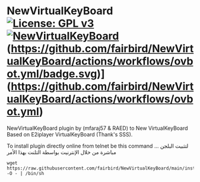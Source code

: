 NewVirtualKeyBoard [![License: GPL v3](https://img.shields.io/badge/License-GPLv3-blue.svg)](https://www.gnu.org/licenses/gpl-3.0) [![NewVirtualKeyBoard](https://github.com/fairbird/NewVirtualKeyBoard/actions/workflows/NewVirtualKeyBoard.yml/badge.svg)](https://github.com/fairbird/NewVirtualKeyBoard/actions/workflows/NewVirtualKeyBoard.yml)(https://github.com/fairbird/NewVirtualKeyBoard/actions/workflows/ovbot.yml/badge.svg)](https://github.com/fairbird/NewVirtualKeyBoard/actions/workflows/ovbot.yml)
=========
NewVirtualKeyBoard plugin by (mfaraj57 & RAED) to New VirtualKeyBoard Based on E2iplayer VirtualKeyBoard (Thank's SSS).

To install plugin directly online from telnet be this command ... لتثبيت البلجن مباشرة من خلال الإنترنيت بواسطة التلنت بهذا الأمر
```
wget https://raw.githubusercontent.com/fairbird/NewVirtualKeyBoard/main/installer.sh -O - | /bin/sh
```
